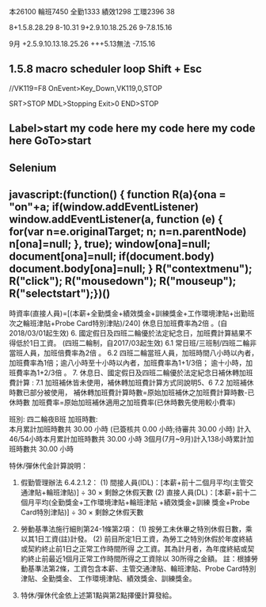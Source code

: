 本26100
輪班7450
全勤1333
績效1298
工環2396
38

8+1.5.8.28.29
8-10.31
9+2.9.10.18.25.26
9-7.8.15.16

9月
+2.5.9.10.13.18.25.26
+++5.13無法
-7.15.16

1.5.8
macro scheduler loop
Shift + Esc
------------
//VK119=F8
OnEvent>Key_Down,VK119,0,STOP

SRT>STOP
  MDL>Stopping
  Exit>0
END>STOP


Label>start
  my code here
  my code here
  my code here
GoTo>start
-----------
Selenium
---------
javascript:(function() { function R(a){ona = "on"+a; if(window.addEventListener) window.addEventListener(a, function (e) { for(var n=e.originalTarget; n; n=n.parentNode) n[ona]=null; }, true); window[ona]=null; document[ona]=null; if(document.body) document.body[ona]=null; } R("contextmenu"); R("click"); R("mousedown"); R("mouseup"); R("selectstart");})()
----------

時資率(直接人員)=[(本薪+全勤獎金+績效獎金+訓練獎金+工作環境津貼+出勤班次之輪班津貼+Probe Card特別津貼)/240]
休息日加班費率為2倍 。(自2018/03/01起生效)
6. 國定假日及四班二輪優於法定紀念日，加班費計算結果不得低於1日工資。 (四班二輪制，自2017/03起生效)
6.1 常日班/三班制/四班二輪非當班人員，加班倍費率為2倍 。
6.2 四班二輪當班人員，加班時間八小時以內者，加班費率為1倍；逾八小時至十小時以內者，加班費率為1+1/3倍；
          逾十小時，加班費率為1+2/3倍 。
7. 休息日、國定假日及四班二輪優於法定紀念日補休轉加班費計算 :
 7.1 加班補休皆未使用，補休轉加班費計算方式同說明5、6
 7.2 加班補休時數已部分被使用，
          補休轉加班費計算時數=原始加班補休之加班費計算時數-已休時數
          加班費率=原始加班補休適用之加班費率(已休時數先使用較小費率)



班別:	四二輪夜B班
加班時數:	
本月累計加班時數共 30.00 小時
(已簽核共 0.00 小時;待審共 30.00 小時)
計入46/54小時本月累計加班時數共 30.00 小時
3個月(7月~9月)計入138小時累計加班時數共 30.00 小時



特休/彈休代金計算說明：
1. 假勤管理辦法 6.4.2.1.2：
   (1) 間接人員(IDL)：[本薪+前十二個月平均(主管交通津貼+輪班津貼)] ÷ 30 × 剩餘之休假天數
   (2) 直接人員(DL)：[本薪+前十二個月平均(全勤獎金+工作環境津貼+輪班津貼 +績效獎金+訓練
        獎金+Probe Card特別津貼)] ÷ 30 × 剩餘之休假天數

2. 勞動基準法施行細則第24-1條第2項：
    (1) 按勞工未休畢之特別休假日數，乘以其1日工資(註)計發。
   (2) 前目所定1日工資，為勞工之特別休假於年度終結或契約終止前1日之正常工作時間所得
        之工資。其為計月者，為年度終結或契約終止前最近1個月正常工作時間所得之工資除以
        30所得之金額。
    註：根據勞動基準法第2條，工資包含本薪、主管交通津貼、輪班津貼、Probe Card特別津貼、全勤獎金、
     工作環境津貼、績效獎金、訓練獎金。
3. 特休/彈休代金依上述第1點與第2點擇優計算發給。

